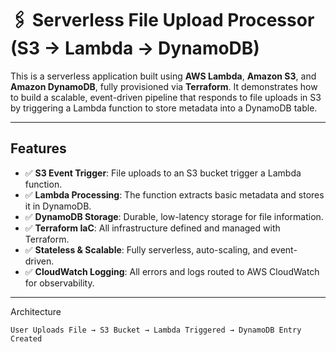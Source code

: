 # 🖇️ Serverless File Upload Processor (S3 → Lambda → DynamoDB)

This is a serverless application built using **AWS Lambda**, **Amazon S3**, and **Amazon DynamoDB**, fully provisioned via **Terraform**. It demonstrates how to build a scalable, event-driven pipeline that responds to file uploads in S3 by triggering a Lambda function to store metadata into a DynamoDB table.

---

## Features

- ✅ **S3 Event Trigger**: File uploads to an S3 bucket trigger a Lambda function.
- ✅ **Lambda Processing**: The function extracts basic metadata and stores it in DynamoDB.
- ✅ **DynamoDB Storage**: Durable, low-latency storage for file information.
- ✅ **Terraform IaC**: All infrastructure defined and managed with Terraform.
- ✅ **Stateless & Scalable**: Fully serverless, auto-scaling, and event-driven.
- ✅ **CloudWatch Logging**: All errors and logs routed to AWS CloudWatch for observability.

---

 Architecture

```text
User Uploads File → S3 Bucket → Lambda Triggered → DynamoDB Entry Created
